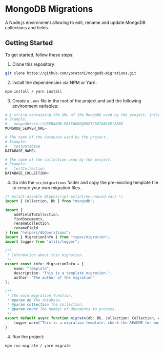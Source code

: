 # MongoDB Migrations
A Node.js environment allowing to edit, rename and update MongoDB collections and fields.

Getting Started
---------------
To get started, follow these steps:

1. Clone this repository:
```bash
git clone https://github.com/yoratoni/mongodb-migrations.git
```

2. Install the dependencies via NPM or Yarn:
```bash
npm install / yarn install
```

3. Create a `.env` file in the root of the project and add the following environment variables:
```python
# A string containing the URL of the MongoDB used by the project, including the database name.
# Example:
#   mongodb+srv://USERNAME:PASSWORD@HOST/DATABASE?ARGS
MONGODB_SERVER_URL=

# The name of the database used by the project.
# Example:
#   testDatabase
DATABASE_NAME=

# The name of the collection used by the project.
# Example:
#   testCollection
DATABASE_COLLECTION=
```

4. Go into the `src/migrations` folder and copy the pre-existing template file to create your own migration files.
```typescript
/* eslint-disable @typescript-eslint/no-unused-vars */
import { Collection, Db } from "mongodb";

import {
    addFieldToCollection,
    findDocuments,
    renameCollection,
    renameField
} from "helpers/dbOperations";
import { MigrationInfo } from "types/migration";
import logger from "utils/logger";

/**
 * Information about this migration.
 */
export const info: MigrationInfo = {
    name: "template",
    description: "This is a template migration.",
    author: "The author of the migration"
};

/**
 * The main migration function.
 * @param db The database.
 * @param collection The collection.
 * @param count The number of documents to process.
 */
export default async function migrate(db: Db, collection: Collection, count: number) {
    logger.warn("This is a migration template. check the README for more information on how to create a migration file");
}
```

4. Run the project:
```bash
npm run migrate / yarn migrate
```
